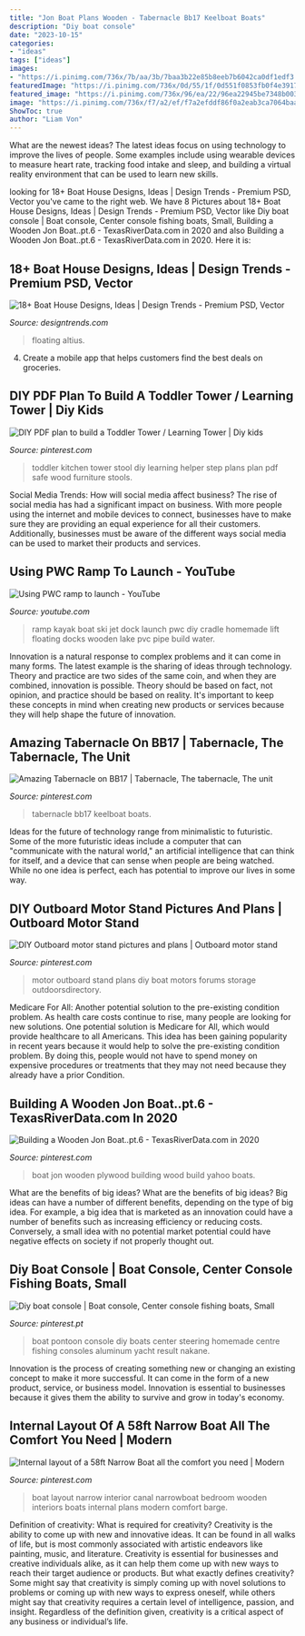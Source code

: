 ```yaml
---
title: "Jon Boat Plans Wooden - Tabernacle Bb17 Keelboat Boats"
description: "Diy boat console"
date: "2023-10-15"
categories:
- "ideas"
tags: ["ideas"]
images:
- "https://i.pinimg.com/736x/7b/aa/3b/7baa3b22e85b8eeb7b6042ca0df1edf3.jpg"
featuredImage: "https://i.pinimg.com/736x/0d/55/1f/0d551f0853fb0f4e391731c9c8b4df57--narrow-boat-comfort.jpg"
featured_image: "https://i.pinimg.com/736x/96/ea/22/96ea22945be7348b003b1c276fd95dbc.jpg"
image: "https://i.pinimg.com/736x/f7/a2/ef/f7a2efddf86f0a2eab3ca7064baa23f8.jpg"
ShowToc: true
author: "Liam Von"
---
```



What are the newest ideas?
The latest ideas focus on using technology to improve the lives of people. Some examples include using wearable devices to measure heart rate, tracking food intake and sleep, and building a virtual reality environment that can be used to learn new skills.

	

		
looking for 18+ Boat House Designs, Ideas | Design Trends - Premium PSD, Vector you've came to the right web. We have 8 Pictures about 18+ Boat House Designs, Ideas | Design Trends - Premium PSD, Vector like Diy boat console | Boat console, Center console fishing boats, Small, Building a Wooden Jon Boat..pt.6 - TexasRiverData.com in 2020 and also Building a Wooden Jon Boat..pt.6 - TexasRiverData.com in 2020. Here it is:
		
    
## 18+ Boat House Designs, Ideas | Design Trends - Premium PSD, Vector

<img loading=lazy src="https://images.designtrends.com/wp-content/uploads/2016/08/12160647/Floating-Boat-House-Design.jpg" onerror="this.onerror=null;this.src='https://tse3.mm.bing.net/th?id=OIP.66zGfOd989mW_mdJ8KfM0QHaJ4&amp;pid=15.1';" alt="18+ Boat House Designs, Ideas | Design Trends - Premium PSD, Vector">

_Source: designtrends.com_

>floating altius. 

	

4. Create a mobile app that helps customers find the best deals on groceries. 

    
## DIY PDF Plan To Build A Toddler Tower / Learning Tower | Diy Kids

<img loading=lazy src="https://i.pinimg.com/736x/2d/35/69/2d3569ffda00c490b825c598c1532f6b.jpg" onerror="this.onerror=null;this.src='https://tse3.mm.bing.net/th?id=OIP.p9L1uQcfPuq9Onmh4CX63AHaJ2&amp;pid=15.1';" alt="DIY PDF plan to build a Toddler Tower / Learning Tower | Diy kids">

_Source: pinterest.com_

>toddler kitchen tower stool diy learning helper step plans plan pdf safe wood furniture stools. 

	

Social Media Trends: How will social media affect business?
The rise of social media has had a significant impact on business. With more people using the internet and mobile devices to connect, businesses have to make sure they are providing an equal experience for all their customers. Additionally, businesses must be aware of the different ways social media can be used to market their products and services.

    
## Using PWC Ramp To Launch - YouTube

<img loading=lazy src="http://i1.ytimg.com/vi/oGmMV9LSbrw/hqdefault.jpg" onerror="this.onerror=null;this.src='https://tse4.mm.bing.net/th?id=OIP.NTjEiyYVua9rqYf-3o0CNAHaFj&amp;pid=15.1';" alt="Using PWC ramp to launch - YouTube">

_Source: youtube.com_

>ramp kayak boat ski jet dock launch pwc diy cradle homemade lift floating docks wooden lake pvc pipe build water. 

	

Innovation is a natural response to complex problems and it can come in many forms. The latest example is the sharing of ideas through technology. Theory and practice are two sides of the same coin, and when they are combined, innovation is possible. Theory should be based on fact, not opinion, and practice should be based on reality. It's important to keep these concepts in mind when creating new products or services because they will help shape the future of innovation.

    
## Amazing Tabernacle On BB17 | Tabernacle, The Tabernacle, The Unit

<img loading=lazy src="https://i.pinimg.com/736x/7b/aa/3b/7baa3b22e85b8eeb7b6042ca0df1edf3.jpg" onerror="this.onerror=null;this.src='https://tse3.mm.bing.net/th?id=OIP.TQvHwYvFX5_0xoE-1koZxwHaJ3&amp;pid=15.1';" alt="Amazing Tabernacle on BB17 | Tabernacle, The tabernacle, The unit">

_Source: pinterest.com_

>tabernacle bb17 keelboat boats. 

	

Ideas for the future of technology range from minimalistic to futuristic. Some of the more futuristic ideas include a computer that can "communicate with the natural world," an artificial intelligence that can think for itself, and a device that can sense when people are being watched. While no one idea is perfect, each has potential to improve our lives in some way.

    
## DIY Outboard Motor Stand Pictures And Plans | Outboard Motor Stand

<img loading=lazy src="https://i.pinimg.com/736x/96/ea/22/96ea22945be7348b003b1c276fd95dbc.jpg" onerror="this.onerror=null;this.src='https://tse2.mm.bing.net/th?id=OIP.708HlIzntPpKfTWx8BKyWQHaJ4&amp;pid=15.1';" alt="DIY Outboard motor stand pictures and plans | Outboard motor stand">

_Source: pinterest.com_

>motor outboard stand plans diy boat motors forums storage outdoorsdirectory. 

	

Medicare For All: Another potential solution to the pre-existing condition problem.
As health care costs continue to rise, many people are looking for new solutions. One potential solution is Medicare for All, which would provide healthcare to all Americans. This idea has been gaining popularity in recent years because it would help to solve the pre-existing condition problem. By doing this, people would not have to spend money on expensive procedures or treatments that they may not need because they already have a prior Condition.

    
## Building A Wooden Jon Boat..pt.6 - TexasRiverData.com In 2020

<img loading=lazy src="https://i.pinimg.com/736x/f7/a2/ef/f7a2efddf86f0a2eab3ca7064baa23f8.jpg" onerror="this.onerror=null;this.src='https://tse3.mm.bing.net/th?id=OIP.t6STWvXoIYeo7uELKUe5nQHaFj&amp;pid=15.1';" alt="Building a Wooden Jon Boat..pt.6 - TexasRiverData.com in 2020">

_Source: pinterest.com_

>boat jon wooden plywood building wood build yahoo boats. 

	

What are the benefits of big ideas?
What are the benefits of big ideas? Big ideas can have a number of different benefits, depending on the type of big idea. For example, a big idea that is marketed as an innovation could have a number of benefits such as increasing efficiency or reducing costs. Conversely, a small idea with no potential market potential could have negative effects on society if not properly thought out.

    
## Diy Boat Console | Boat Console, Center Console Fishing Boats, Small

<img loading=lazy src="https://i.pinimg.com/736x/b8/44/97/b844975fbda5b770cd9c9d0198c213e1.jpg" onerror="this.onerror=null;this.src='https://tse3.mm.bing.net/th?id=OIP.8wVSqeWLHpf_hAO4dgi8owHaJ6&amp;pid=15.1';" alt="Diy boat console | Boat console, Center console fishing boats, Small">

_Source: pinterest.pt_

>boat pontoon console diy boats center steering homemade centre fishing consoles aluminum yacht result nakane. 

	

Innovation is the process of creating something new or changing an existing concept to make it more successful. It can come in the form of a new product, service, or business model. Innovation is essential to businesses because it gives them the ability to survive and grow in today's economy.

    
## Internal Layout Of A 58ft Narrow Boat All The Comfort You Need | Modern

<img loading=lazy src="https://i.pinimg.com/736x/0d/55/1f/0d551f0853fb0f4e391731c9c8b4df57--narrow-boat-comfort.jpg" onerror="this.onerror=null;this.src='https://tse1.mm.bing.net/th?id=OIP.RFq4YIu9pdSTC2b7mxjjRQDYEg&amp;pid=15.1';" alt="Internal layout of a 58ft Narrow Boat all the comfort you need | Modern">

_Source: pinterest.com_

>boat layout narrow interior canal narrowboat bedroom wooden interiors boats internal plans modern comfort barge. 

	

Definition of creativity: What is required for creativity?
Creativity is the ability to come up with new and innovative ideas. It can be found in all walks of life, but is most commonly associated with artistic endeavors like painting, music, and literature. Creativity is essential for businesses and creative individuals alike, as it can help them come up with new ways to reach their target audience or products. But what exactly defines creativity? Some might say that creativity is simply coming up with novel solutions to problems or coming up with new ways to express oneself, while others might say that creativity requires a certain level of intelligence, passion, and insight. Regardless of the definition given, creativity is a critical aspect of any business or individual’s life.

